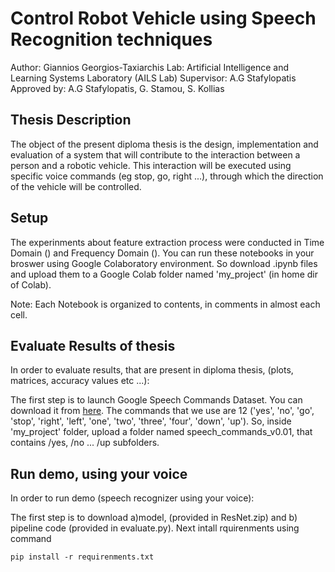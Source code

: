 # Control Robot Vehicle using Speech Recognition techniques

Author: Giannios Georgios-Taxiarchis
Lab: Artificial Intelligence and Learning Systems Laboratory (AILS Lab)
Supervisor: A.G Stafylopatis
Approved by: A.G Stafylopatis, G. Stamou, S. Kollias


## Thesis Description 

The object of the present diploma thesis is the design, implementation and evaluation of a system that will contribute to the interaction between a person and a robotic vehicle. This interaction will be executed using specific voice commands (eg stop, go, right ...), through which the direction of the vehicle will be controlled.

## Setup

The experinments about feature extraction process were conducted in Time Domain () and Frequency Domain (). You can run these notebooks in your broswer using Google Colaboratory environment. So download .ipynb files and upload them to a Google Colab folder named 'my_project' (in home dir of Colab).


Note: Each Notebook is organized to contents, in comments in almost each cell.

## Evaluate Results of thesis
 
In order to evaluate results, that are present in diploma thesis, (plots, matrices, accuracy values etc ...):

The first step is to launch Google Speech Commands Dataset. You can download it from [here](http://download.tensorflow.org/data/speech_commands_v0.01.tar.gz). The commands that we use are 12 ('yes', 'no', 'go', 'stop', 'right', 'left', 'one', 'two', 'three', 'four', 'down', 'up'). So, inside 'my_project' folder, upload a folder named speech_commands_v0.01, that contains /yes, /no ... /up subfolders.

## Run demo, using your voice

In order to run demo (speech recognizer using your voice):

The first step is to download a)model, (provided in ResNet.zip) and b) pipeline code (provided in evaluate.py). Next intall rquirenments using command

```
pip install -r requirenments.txt
```





